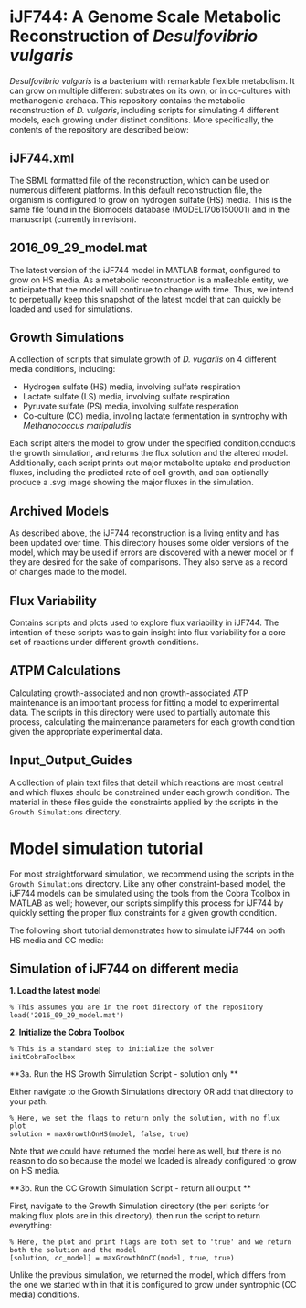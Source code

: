 # iJF744: A Genome Scale Metabolic Reconstruction of *Desulfovibrio vulgaris*

*Desulfovibrio vulgaris* is a bacterium with remarkable flexible metabolism. It can grow on multiple different substrates on its own, or in co-cultures with methanogenic archaea. This repository contains the metabolic reconstruction of *D. vulgaris*, including scripts for simulating 4 different models, each growing under distinct conditions. More specifically, the contents of the repository are described below:

## iJF744.xml

The SBML formatted file of the reconstruction, which can be used on numerous different platforms. In this default reconstruction file, the organism is configured to grow on hydrogen sulfate (HS) media. This is the same file found in the Biomodels database (MODEL1706150001) and in the manuscript (currently in revision). 

## 2016_09_29_model.mat

The latest version of the iJF744 model in MATLAB format, configured to grow on HS media. As a metabolic reconstruction is a malleable entity, we anticipate that the model will continue to change with time. Thus, we intend to perpetually keep this snapshot of the latest model that can quickly be loaded and used for simulations. 

## Growth Simulations

A collection of scripts that simulate growth of *D. vugarlis* on 4 different media conditions, including:

* Hydrogen sulfate (HS) media, involving sulfate respiration
* Lactate sulfate (LS) media, involving sulfate respiration
* Pyruvate sulfate (PS) media, involving sulfate resperation
* Co-culture (CC) media, involing lactate fermentation in syntrophy with *Methanococcus maripaludis*

Each script alters the model to grow under the specified condition,conducts the growth simulation, and returns the flux solution and the altered model. Additionally, each script prints out major metabolite uptake and production fluxes, including the predicted rate of cell growth, and can optionally produce a .svg image showing the major fluxes in the simulation.

## Archived Models

As described above, the iJF744 reconstruction is a living entity and has been updated over time. This directory houses some older versions of the model, which may be used if errors are discovered with a newer model or if they are desired for the sake of comparisons. They also serve as a record of changes made to the model. 

## Flux Variability

Contains scripts and plots used to explore flux variability in iJF744. The intention of these scripts was to gain insight into flux variability for a core set of reactions under different growth conditions. 

## ATPM Calculations

Calculating growth-associated and non growth-associated ATP maintenance is an important process for fitting a model to experimental data. The scripts in this directory were used to partially automate this process, calculating the maintenance parameters for each growth condition given the appropriate experimental data. 

## Input_Output_Guides

A collection of plain text files that detail which reactions are most central  and which fluxes should be constrained under each growth condition. The material in these files guide the constraints applied by the scripts in the `Growth Simulations` directory. 

# Model simulation tutorial

For most straightforward simulation, we recommend using the scripts in the `Growth Simulations` directory. Like any other constraint-based model, the iJF744 models can be simulated using the tools from the Cobra Toolbox in MATLAB as well; however, our scripts simplify this process for iJF744 by quickly setting the proper flux constraints for a given growth condition. 

The following short tutorial demonstrates how to simulate iJF744 on both HS media and CC media:

## Simulation of iJF744 on different media

**1. Load the latest model**

```
% This assumes you are in the root directory of the repository
load('2016_09_29_model.mat')
```

**2. Initialize the Cobra Toolbox**

```
% This is a standard step to initialize the solver
initCobraToolbox
```

**3a. Run the HS Growth Simulation Script - solution only **

Either navigate to the Growth Simulations directory OR add that directory to your path. 

```
% Here, we set the flags to return only the solution, with no flux plot
solution = maxGrowthOnHS(model, false, true)
```

Note that we could have returned the model here as well, but there is no reason to do so because the model we loaded is already configured to grow on HS media. 

**3b. Run the CC Growth Simulation Script - return all output **

First, navigate to the Growth Simulation directory (the perl scripts for making flux plots are in this directory), then run the script to return everything:

```
% Here, the plot and print flags are both set to 'true' and we return both the solution and the model
[solution, cc_model] = maxGrowthOnCC(model, true, true)
```

Unlike the previous simulation, we returned the model, which differs from the one we started with in that it is configured to grow under syntrophic (CC media) conditions. 
